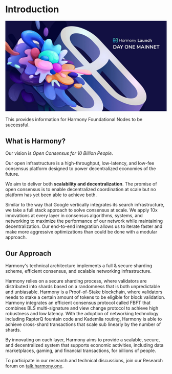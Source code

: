 # Introduction

![Harmony Day ONE Mainnet](.gitbook/assets/mainnetdayone.png)

This provides information for Harmony Foundational Nodes to be successful.

## What is Harmony?

Our vision is _Open Consensus for 10 Billion People_.

Our open infrastructure is a high-throughput, low-latency, and low-fee consensus platform designed to power decentralized economies of the future.

We aim to deliver both **scalability and decentralization**. The promise of open consensus is to enable decentralized coordination at scale but no platform has yet been able to achieve both.

Similar to the way that Google vertically integrates its search infrastructure, we take a full stack approach to solve consensus at scale. We apply 10x innovations at every layer in consensus algorithms, systems, and networking to maximize the performance of our network while maintaining decentralization. Our end-to-end integration allows us to iterate faster and make more aggressive optimizations than could be done with a modular approach.

## Our Approach

Harmony's technical architecture implements a full & secure sharding scheme, efficient consensus, and scalable networking infrastructure.

Harmony relies on a secure sharding process, where validators are distributed into shards based on a randomness that is both unpredictable and unbiasable. Harmony is a Proof-of-Stake blockchain, where validators needs to stake a certain amount of tokens to be eligible for block validation. Harmony integrates an efficient consensus protocol called FBFT that combines BLS multi-signature and view change protocol to achieve high robustness and low latency. With the adoption of networking technology including RaptorQ fountain code and Kademlia routing, Harmony is able to achieve cross-shard transactions that scale sub linearly by the number of shards.

By innovating on each layer, Harmony aims to provide a scalable, secure, and decentralized system that supports economic activities, including data marketplaces, gaming, and financial transactions, for billions of people.

To participate in our research and technical discussions, join our Research forum on [talk.harmony.one](https://talk.harmony.one/).


